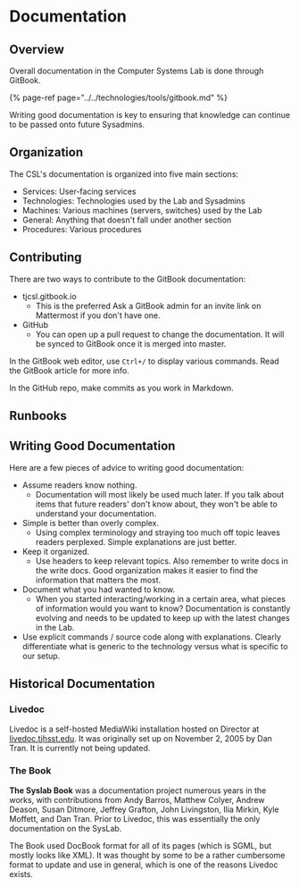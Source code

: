 # Documentation

## Overview

Overall documentation in the Computer Systems Lab is done through GitBook.

{% page-ref page="../../technologies/tools/gitbook.md" %}

Writing good documentation is key to ensuring that knowledge can continue to be passed onto future Sysadmins.

## Organization

The CSL's documentation is organized into five main sections:

* Services: User-facing services
* Technologies: Technologies used by the Lab and Sysadmins
* Machines: Various machines \(servers, switches\) used by the Lab
* General: Anything that doesn't fall under another section
* Procedures: Various procedures

## Contributing

There are two ways to contribute to the GitBook documentation:

* tjcsl.gitbook.io
  * This is the preferred  Ask a GitBook admin for an invite link on Mattermost if you don't have one.
* GitHub
  * You can open up a pull request to change the documentation.  It will be synced to GitBook once it is merged into master.

In the GitBook web editor, use `Ctrl+/` to display various commands. Read the GitBook article for more info.

In the GitHub repo, make commits as you work in Markdown.

## Runbooks



## Writing Good Documentation

Here are a few pieces of advice to writing good documentation:

* Assume readers know nothing.
  * Documentation will most likely be used much later.  If you talk about items that future readers' don't know about, they won't be able to understand your documentation.
* Simple is better than overly complex. 
  * Using complex terminology and straying too much off topic leaves readers perplexed.  Simple explanations are just better.
* Keep it organized.
  * Use headers to keep relevant topics.  Also remember to write docs in the write docs.  Good organization makes it easier to find the information that matters the most. 
* Document what you had wanted to know.
  * When you started interacting/working in a certain area, what pieces of information would you want to know?  Documentation is constantly evolving and needs to be updated to keep up with the latest changes in the Lab.
* Use explicit commands / source code along with explanations. Clearly differentiate what is generic to the technology versus what is specific to our setup.

## Historical Documentation

### Livedoc

Livedoc is a self-hosted MediaWiki installation hosted on Director at [livedoc.tjhsst.edu](https://livedoc.tjhsst.edu). It was originally set up on November 2, 2005 by Dan Tran. It is currently not being updated.

### The Book

**The Syslab Book** was a documentation project numerous years in the works, with contributions from Andy Barros, Matthew Colyer, Andrew Deason, Susan Ditmore, Jeffrey Grafton, John Livingston, Ilia Mirkin, Kyle Moffett, and Dan Tran. Prior to Livedoc, this was essentially the only documentation on the SysLab.

The Book used DocBook format for all of its pages \(which is SGML, but mostly looks like XML\). It was thought by some to be a rather cumbersome format to update and use in general, which is one of the reasons Livedoc exists.

